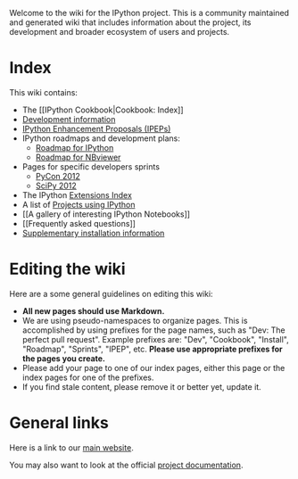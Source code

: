 Welcome to the wiki for the IPython project. This is a community maintained and generated wiki that includes information about the project, its development and broader ecosystem of users and projects.

# Index

This wiki contains:

* The [[IPython Cookbook|Cookbook: Index]]
* [Development information](wiki/Dev:-Index)
* [IPython Enhancement Proposals (IPEPs)](wiki/IPEPs:-IPython-Enhancement-Proposals)
* IPython roadmaps and development plans:
  - [Roadmap for IPython](wiki/Roadmap:-IPython)
  - [Roadmap for NBviewer](wiki/Roadmap:-NBviewer)
* Pages for specific developers sprints
  - [PyCon 2012](wiki/Sprints:-PyCon2012)
  - [SciPy 2012](wiki/Sprints:-SciPy2012)
* The IPython [Extensions Index](wiki/Extensions-Index)
* A list of [Projects using IPython](wiki/Projects-using-IPython)
* [[A gallery of interesting IPython Notebooks]]
* [[Frequently asked questions]]
* [Supplementary installation information](wiki/Install:-Index)

# Editing the wiki

Here are a some general guidelines on editing this wiki:

* **All new pages should use Markdown.**
* We are using pseudo-namespaces to organize pages.  This is accomplished by using prefixes for the page names, such as "Dev: The perfect pull request". Example prefixes are: "Dev", "Cookbook", "Install", "Roadmap", "Sprints", "IPEP", etc. **Please use appropriate prefixes for the pages you create.**
* Please add your page to one of our index pages, either this page or the index pages for one of the prefixes.
* If you find stale content, please remove it or better yet, update it.

# General links

Here is a link to our [main website](http://ipython.org).

You may also want to look at the official [project documentation](http://ipython.org/documentation.html).